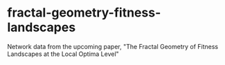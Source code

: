 # fractal-geometry-fitness-landscapes
Network data from the upcoming paper, "The Fractal Geometry of Fitness Landscapes at the Local Optima Level"
